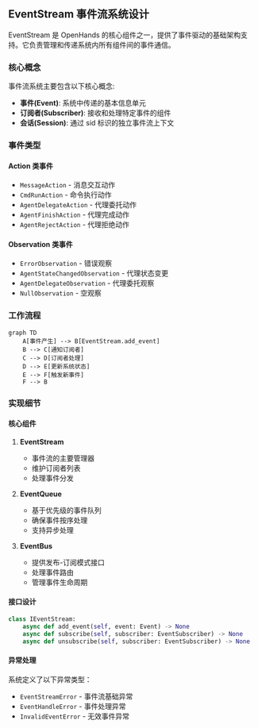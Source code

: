 
## EventStream 事件流系统设计

EventStream 是 OpenHands 的核心组件之一，提供了事件驱动的基础架构支持。它负责管理和传递系统内所有组件间的事件通信。

### 核心概念

事件流系统主要包含以下核心概念:

- **事件(Event)**: 系统中传递的基本信息单元
- **订阅者(Subscriber)**: 接收和处理特定事件的组件
- **会话(Session)**: 通过 sid 标识的独立事件流上下文

### 事件类型

#### Action 类事件
- `MessageAction` - 消息交互动作
- `CmdRunAction` - 命令执行动作
- `AgentDelegateAction` - 代理委托动作
- `AgentFinishAction` - 代理完成动作
- `AgentRejectAction` - 代理拒绝动作

#### Observation 类事件
- `ErrorObservation` - 错误观察
- `AgentStateChangedObservation` - 代理状态变更
- `AgentDelegateObservation` - 代理委托观察
- `NullObservation` - 空观察

### 工作流程

```mermaid
graph TD
    A[事件产生] --> B[EventStream.add_event]
    B --> C[通知订阅者]
    C --> D[订阅者处理]
    D --> E[更新系统状态]
    E --> F[触发新事件]
    F --> B
```

### 实现细节

#### 核心组件

1. **EventStream**
   - 事件流的主要管理器
   - 维护订阅者列表
   - 处理事件分发

2. **EventQueue**
   - 基于优先级的事件队列
   - 确保事件按序处理
   - 支持异步处理

3. **EventBus**
   - 提供发布-订阅模式接口
   - 处理事件路由
   - 管理事件生命周期

#### 接口设计

```python
class IEventStream:
    async def add_event(self, event: Event) -> None
    async def subscribe(self, subscriber: EventSubscriber) -> None
    async def unsubscribe(self, subscriber: EventSubscriber) -> None
```

#### 异常处理

系统定义了以下异常类型：
- `EventStreamError` - 事件流基础异常
- `EventHandleError` - 事件处理异常
- `InvalidEventError` - 无效事件异常
